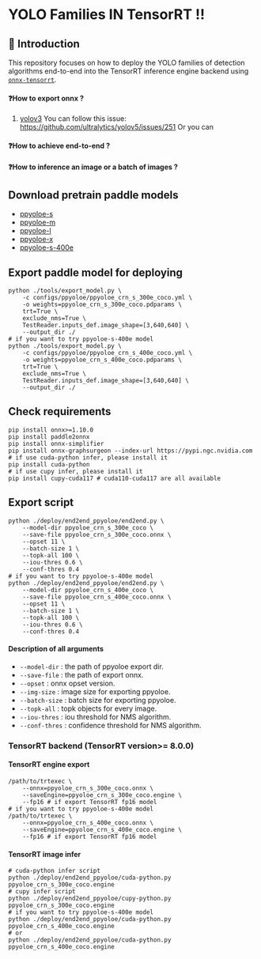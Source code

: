 # YOLO Families IN TensorRT !!
## 🌟 Introduction 
This repository focuses on how to deploy the YOLO families of detection algorithms 
end-to-end into the TensorRT inference engine backend using [`onnx-tensorrt`](https://github.com/onnx/onnx-tensorrt).

#### :question:How to export onnx ?

1. [yolov3](https://github.com/ultralytics/yolov3.git)
   You can follow this issue: https://github.com/ultralytics/yolov5/issues/251
   Or you can 

#### :question:How to achieve end-to-end ?

#### :question:How to inference an image or  a batch of images ?

## Download pretrain paddle models

* [ppyoloe-s](https://paddledet.bj.bcebos.com/models/ppyoloe_crn_s_300e_coco.pdparams)
* [ppyoloe-m](https://paddledet.bj.bcebos.com/models/ppyoloe_crn_m_300e_coco.pdparams)
* [ppyoloe-l](https://paddledet.bj.bcebos.com/models/ppyoloe_crn_l_300e_coco.pdparams)
* [ppyoloe-x](https://paddledet.bj.bcebos.com/models/ppyoloe_crn_x_300e_coco.pdparams)
* [ppyoloe-s-400e](https://paddledet.bj.bcebos.com/models/ppyoloe_crn_s_400e_coco.pdparams)


## Export paddle model for deploying

```shell
python ./tools/export_model.py \
    -c configs/ppyoloe/ppyoloe_crn_s_300e_coco.yml \
    -o weights=ppyoloe_crn_s_300e_coco.pdparams \
    trt=True \
    exclude_nms=True \
    TestReader.inputs_def.image_shape=[3,640,640] \
    --output_dir ./
# if you want to try ppyoloe-s-400e model
python ./tools/export_model.py \
    -c configs/ppyoloe/ppyoloe_crn_s_400e_coco.yml \
    -o weights=ppyoloe_crn_s_400e_coco.pdparams \
    trt=True \
    exclude_nms=True \
    TestReader.inputs_def.image_shape=[3,640,640] \
    --output_dir ./
```

## Check requirements
```shell
pip install onnx>=1.10.0
pip install paddle2onnx
pip install onnx-simplifier
pip install onnx-graphsurgeon --index-url https://pypi.ngc.nvidia.com
# if use cuda-python infer, please install it
pip install cuda-python
# if use cupy infer, please install it
pip install cupy-cuda117 # cuda110-cuda117 are all available
```

## Export script
```shell
python ./deploy/end2end_ppyoloe/end2end.py \
    --model-dir ppyoloe_crn_s_300e_coco \
    --save-file ppyoloe_crn_s_300e_coco.onnx \
    --opset 11 \
    --batch-size 1 \
    --topk-all 100 \
    --iou-thres 0.6 \
    --conf-thres 0.4
# if you want to try ppyoloe-s-400e model
python ./deploy/end2end_ppyoloe/end2end.py \
    --model-dir ppyoloe_crn_s_400e_coco \
    --save-file ppyoloe_crn_s_400e_coco.onnx \
    --opset 11 \
    --batch-size 1 \
    --topk-all 100 \
    --iou-thres 0.6 \
    --conf-thres 0.4
```
#### Description of all arguments

- `--model-dir` : the path of ppyoloe export dir.
- `--save-file` : the path of export onnx.
- `--opset` : onnx opset version.
- `--img-size` : image size for exporting ppyoloe.
- `--batch-size` : batch size for exporting ppyoloe.
- `--topk-all` : topk objects for every image.
- `--iou-thres` : iou threshold for NMS algorithm.
- `--conf-thres` : confidence threshold for NMS algorithm.

### TensorRT backend (TensorRT version>= 8.0.0)
#### TensorRT engine export
``` shell
/path/to/trtexec \
    --onnx=ppyoloe_crn_s_300e_coco.onnx \
    --saveEngine=ppyoloe_crn_s_300e_coco.engine \
    --fp16 # if export TensorRT fp16 model
# if you want to try ppyoloe-s-400e model
/path/to/trtexec \
    --onnx=ppyoloe_crn_s_400e_coco.onnx \
    --saveEngine=ppyoloe_crn_s_400e_coco.engine \
    --fp16 # if export TensorRT fp16 model
```
#### TensorRT image infer

``` shell
# cuda-python infer script
python ./deploy/end2end_ppyoloe/cuda-python.py ppyoloe_crn_s_300e_coco.engine
# cupy infer script
python ./deploy/end2end_ppyoloe/cupy-python.py ppyoloe_crn_s_300e_coco.engine
# if you want to try ppyoloe-s-400e model
python ./deploy/end2end_ppyoloe/cuda-python.py ppyoloe_crn_s_400e_coco.engine
# or
python ./deploy/end2end_ppyoloe/cuda-python.py ppyoloe_crn_s_400e_coco.engine
```